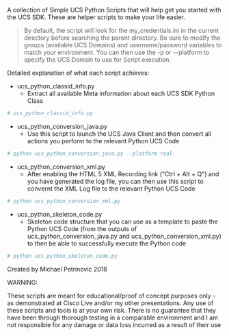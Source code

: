 A collection of Simple UCS Python Scripts that will help get you started with the UCS SDK. These are helper scripts to make your life easier.

> By default, the script will look for the my_credentials.ini in the current directory before searching the parent directory. Be sure to modify the groups (available UCS Domains) and username/password variables to match your environment. You can then use the -p or --platform to specify the UCS Domain to use for Script execution.

Detailed explanation of what each script achieves:
* ucs_python_classid_info.py
  * Extract all available Meta information about each UCS SDK Python Class
```YAML
# ucs_python_classid_info.py
```
* ucs_python_conversion_java.py
  * Use this script to launch the UCS Java Client and then convert all actions you perform to the relevant Python UCS Code
```YAML
# python ucs_python_conversion_java.py --platform real
```
* ucs_python_conversion_xml.py
  * After enabling the HTML 5 XML Recording link ("Ctrl + Alt + Q") and you have generated the log file, you can then use this script to convernt the XML Log file to the relevant Python UCS Code
```YAML
# python ucs_python_conversion_xml.py
```
* ucs_python_skeleton_code.py
  * Skeleton code structure that you can use as a template to paste the Python UCS Code (from the outputs of ucs_python_conversion_java.py and ucs_python_conversion_xml.py) to then be able to successfully execute the Python code
```YAML
# python ucs_python_skeleton_code.py
```


Created by Michael Petrinovic 2018

WARNING:

These scripts are meant for educational/proof of concept purposes only - as demonstrated at Cisco Live and/or my other presentations. Any use of these scripts and tools is at your own risk. There is no guarantee that they have been through thorough testing in a comparable environment and I am not responsible for any damage or data loss incurred as a result of their use
